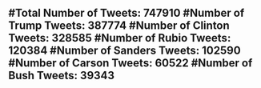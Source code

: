 #Total Number of Tweets: 747910 
#Number of Trump Tweets: 387774
#Number of Clinton Tweets: 328585
#Number of Rubio Tweets: 120384
#Number of Sanders Tweets: 102590
#Number of Carson Tweets: 60522
#Number of Bush Tweets: 39343
---
